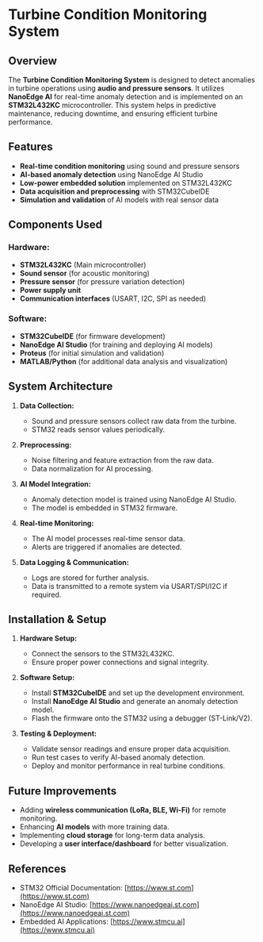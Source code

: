 # Turbine Condition Monitoring System

## Overview
The **Turbine Condition Monitoring System** is designed to detect anomalies in turbine operations using **audio and pressure sensors**. It utilizes **NanoEdge AI** for real-time anomaly detection and is implemented on an **STM32L432KC** microcontroller. This system helps in predictive maintenance, reducing downtime, and ensuring efficient turbine performance.

## Features
- **Real-time condition monitoring** using sound and pressure sensors
- **AI-based anomaly detection** using NanoEdge AI Studio
- **Low-power embedded solution** implemented on STM32L432KC
- **Data acquisition and preprocessing** with STM32CubeIDE
- **Simulation and validation** of AI models with real sensor data

## Components Used
### Hardware:
- **STM32L432KC** (Main microcontroller)
- **Sound sensor** (for acoustic monitoring)
- **Pressure sensor** (for pressure variation detection)
- **Power supply unit**
- **Communication interfaces** (USART, I2C, SPI as needed)

### Software:
- **STM32CubeIDE** (for firmware development)
- **NanoEdge AI Studio** (for training and deploying AI models)
- **Proteus** (for initial simulation and validation)
- **MATLAB/Python** (for additional data analysis and visualization)

## System Architecture
1. **Data Collection:**
   - Sound and pressure sensors collect raw data from the turbine.
   - STM32 reads sensor values periodically.
   
2. **Preprocessing:**
   - Noise filtering and feature extraction from the raw data.
   - Data normalization for AI processing.
   
3. **AI Model Integration:**
   - Anomaly detection model is trained using NanoEdge AI Studio.
   - The model is embedded in STM32 firmware.
   
4. **Real-time Monitoring:**
   - The AI model processes real-time sensor data.
   - Alerts are triggered if anomalies are detected.
   
5. **Data Logging & Communication:**
   - Logs are stored for further analysis.
   - Data is transmitted to a remote system via USART/SPI/I2C if required.

## Installation & Setup
1. **Hardware Setup:**
   - Connect the sensors to the STM32L432KC.
   - Ensure proper power connections and signal integrity.

2. **Software Setup:**
   - Install **STM32CubeIDE** and set up the development environment.
   - Install **NanoEdge AI Studio** and generate an anomaly detection model.
   - Flash the firmware onto the STM32 using a debugger (ST-Link/V2).

3. **Testing & Deployment:**
   - Validate sensor readings and ensure proper data acquisition.
   - Run test cases to verify AI-based anomaly detection.
   - Deploy and monitor performance in real turbine conditions.

## Future Improvements
- Adding **wireless communication (LoRa, BLE, Wi-Fi)** for remote monitoring.
- Enhancing **AI models** with more training data.
- Implementing **cloud storage** for long-term data analysis.
- Developing a **user interface/dashboard** for better visualization.

## References
- STM32 Official Documentation: [https://www.st.com](https://www.st.com)
- NanoEdge AI Studio: [https://www.nanoedgeai.st.com](https://www.nanoedgeai.st.com)
- Embedded AI Applications: [https://www.stmcu.ai](https://www.stmcu.ai)




